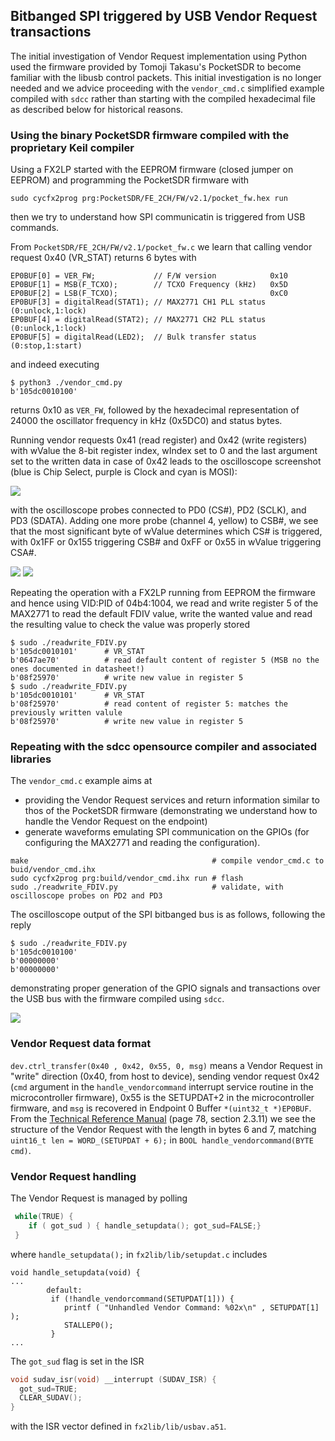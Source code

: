 ## Bitbanged SPI triggered by USB Vendor Request transactions

The initial investigation of Vendor Request implementation using Python used the firmware
provided by Tomoji Takasu's PocketSDR to become familiar with the libusb control packets.
This initial investigation is no longer needed and we advice proceeding with the ``vendor_cmd.c`` 
simplified example compiled with ``sdcc`` rather than starting with the compiled hexadecimal file
as described below for historical reasons.

### Using the binary PocketSDR firmware compiled with the proprietary Keil compiler

Using a FX2LP started with the EEPROM firmware (closed jumper on EEPROM) and 
programming the PocketSDR firmware with 
```
sudo cycfx2prog prg:PocketSDR/FE_2CH/FW/v2.1/pocket_fw.hex run
```
then we try to understand how SPI communicatin is triggered from USB commands.

From ``PocketSDR/FE_2CH/FW/v2.1/pocket_fw.c`` we learn that calling 
vendor request 0x40 (VR_STAT) returns 6 bytes with
```
EP0BUF[0] = VER_FW;             // F/W version            0x10
EP0BUF[1] = MSB(F_TCXO);        // TCXO Frequency (kHz)   0x5D
EP0BUF[2] = LSB(F_TCXO);                                  0xC0
EP0BUF[3] = digitalRead(STAT1); // MAX2771 CH1 PLL status (0:unlock,1:lock)
EP0BUF[4] = digitalRead(STAT2); // MAX2771 CH2 PLL status (0:unlock,1:lock)
EP0BUF[5] = digitalRead(LED2);  // Bulk transfer status (0:stop,1:start)
```
and indeed executing 
```
$ python3 ./vendor_cmd.py 
b'105dc0010100'
```
returns 0x10 as ``VER_FW``, followed by the hexadecimal representation of 24000 the oscillator
frequency in kHz (0x5DC0) and status bytes.

Running vendor requests 0x41 (read register) and 0x42 (write registers) with wValue the 8-bit
register index, wIndex set to 0 and the last argument set to the written data in case of 0x42
leads to the oscilloscope screenshot (blue is Chip Select, purple is Clock and cyan is MOSI):

<img src="Screenshot_2024-07-09_0_190915.png">

with the oscilloscope probes connected to PD0 (CS#), PD2 (SCLK), and PD3 (SDATA). Adding one more
probe (channel 4, yellow) to CSB#, we see that the most significant byte of wValue determines which 
CS# is triggered, with 0x1FF or 0x155 triggering CSB# and 0xFF or 0x55 in wValue triggering CSA#.

<img src="Screenshot_2024-07-10_0_080913.png">

<img src="Screenshot_2024-07-10_1_080925.png">

Repeating the operation with a FX2LP running from EEPROM the firmware and hence using VID:PID
of 04b4:1004, we read and write register 5 of the MAX2771 to read the default FDIV value, write
the wanted value and read the resulting value to check the value was properly stored

```
$ sudo ./readwrite_FDIV.py 
b'105dc0010101'      # VR_STAT
b'0647ae70'          # read default content of register 5 (MSB no the ones documented in datasheet!)
b'08f25970'          # write new value in register 5
$ sudo ./readwrite_FDIV.py 
b'105dc0010101'      # VR_STAT
b'08f25970'          # read content of register 5: matches the previously written valule
b'08f25970'          # write new value in register 5
```

### Repeating with the sdcc opensource compiler and associated libraries

The ``vendor_cmd.c`` example aims at
* providing the Vendor Request services and return information similar to thos of the PocketSDR
firmware (demonstrating we understand how to handle the Vendor Request on the endpoint)
* generate waveforms emulating SPI communication on the GPIOs (for configuring the MAX2771 and
reading the configuration).

```
make                                         # compile vendor_cmd.c to buid/vendor_cmd.ihx
sudo cycfx2prog prg:build/vendor_cmd.ihx run # flash
sudo ./readwrite_FDIV.py                     # validate, with oscilloscope probes on PD2 and PD3
```

The oscilloscope output of the SPI bitbanged bus is as follows, following the reply

```
$ sudo ./readwrite_FDIV.py 
b'105dc0010100'
b'00000000'
b'00000000'
```

demonstrating proper generation of the GPIO signals and transactions over the USB bus with
the firmware compiled using ``sdcc``.

<img src="Screenshot_2024-07-10_1_181522.png">

### Vendor Request data format

``dev.ctrl_transfer(0x40 , 0x42, 0x55, 0, msg)`` means a Vendor Request in "write"
direction (0x40, from host to device), sending vendor request 0x42 (``cmd`` argument
in the ``handle_vendorcommand`` interrupt service routine in the microcontroller
firmware), 0x55 is the SETUPDAT+2 in the microcontroller firmware, and ``msg``
is recovered in Endpoint 0 Buffer ``*(uint32_t *)EP0BUF``. From the [Technical Reference
Manual](https://www.keil.com/dd/docs/datashts/cypress/fx2_trm.pdf) (page 78, section
2.3.11) we see the structure of the Vendor Request with the length in bytes 6 and 7, matching
``uint16_t len = WORD_(SETUPDAT + 6);`` in ``BOOL handle_vendorcommand(BYTE cmd)``.

### Vendor Request handling

The Vendor Request is managed by polling 
```C
 while(TRUE) {
    if ( got_sud ) { handle_setupdata(); got_sud=FALSE;}
 }
```
where ``handle_setupdata();`` in ``fx2lib/lib/setupdat.c`` includes
```
void handle_setupdata(void) {
...
        default:
         if (!handle_vendorcommand(SETUPDAT[1])) {
            printf ( "Unhandled Vendor Command: %02x\n" , SETUPDAT[1] );
            STALLEP0();
         }
...
```
The ``got_sud`` flag is set in the ISR 
```C
void sudav_isr(void) __interrupt (SUDAV_ISR) {
  got_sud=TRUE;
  CLEAR_SUDAV();
}   
```
with the ISR vector defined in ``fx2lib/lib/usbav.a51``.
